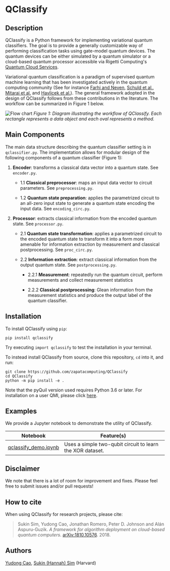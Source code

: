 
# QClassify


## Description

QClassify is a Python framework for implementing variational quantum classifiers. The goal is to provide a generally customizable way of performing classification tasks using gate-model quantum devices. The quantum devices can be either simulated by a quantum simulator or a cloud-based quantum processor accessible via Rigetti Computing's [Quantum Cloud Services](https://www.rigetti.com/qcs).

Variational quantum classification is a paradigm of supervised quantum machine learning that has been investigated actively in the quantum computing community (See for instance [Farhi and Neven](https://arxiv.org/abs/1802.06002), [Schuld et al.](https://arxiv.org/abs/1804.00633), [Mitarai et al.](https://arxiv.org/abs/1803.00745) and [Havlicek et al.](https://arxiv.org/abs/1804.11326)). The general framework adopted in the design of QClassify follows from these contributions in the literature. The workflow can be summarized in Figure 1 below. 

![Flow chart](https://github.com/zapatacomputing/QClassify/blob/master/images/qclassify.png)
*Figure 1: Diagram illustrating the workflow of QClassify. Each rectangle represents a data object and each oval represents a method.* 



## Main Components

The main data structure describing the quantum classifier setting is in `qclassifier.py`. The implementation allows for modular design of the following components of a quantum classifier (Figure 1): 

1. **Encoder**: transforms a classical data vector into a quantum state. See `encoder.py`.

    + 1.1 **Classical preprocessor**: maps an input data vector to circuit parameters. See `preprocessing.py`.
    
    + 1.2 **Quantum state preparation**: applies the parametrized circuit to an all-zero input state to generate a quantum state encoding the input data. See `encoding_circ.py`.
    
2. **Processor**: extracts classical information from the encoded quantum state. See `processor.py`.

    + 2.1 **Quantum state transformation**: applies a parametrized circuit to the encoded quantum state to transform it into a form more amenable for information extraction by measurement and classical postprocessing. See `proc_circ.py`.
    
    + 2.2 **Information extraction**: extract classical information from the output quantum state. See `postprocessing.py`.
    
      - 2.2.1 **Measurement**: repeatedly run the quantum circuit, perform measurements and collect measurement statistics
        
      - 2.2.2 **Classical postprocessing**: Glean information from the measurement statistics and produce the output label of the quantum classifier.



## Installation

To install QClassify using ``pip``:


	pip install qclassify


Try executing ``import qclassify`` to test the installation in your terminal.


To instead install QClassify from source, clone this repository, ``cd`` into it, and run:

	git clone https://github.com/zapatacomputing/QClassify
	cd QClassify
	python -m pip install -e .

Note that the pyQuil version used requires Python 3.6 or later. For installation on a user QMI, please click [here](https://github.com/hsim13372/QCompress/blob/master/qmi_instructions.rst).


## Examples


We provide a Jupyter notebook to demonstrate the utility of QClassify. 

Notebook | Feature(s)
---------|---------------
   [qclassify_demo.ipynb](https://github.com/zapatacomputing/QClassify/blob/master/examples/qclassify_demo.ipynb) | Uses a simple two-qubit circuit to learn the XOR dataset. 


## Disclaimer

We note that there is a lot of room for improvement and fixes. Please feel free to submit issues and/or pull requests!


## How to cite

When using QClassify for research projects, please cite:

>	Sukin Sim, Yudong Cao, Jonathan Romero, Peter D. Johnson and Alán Aspuru-Guzik.
	*A framework for algorithm deployment on cloud-based quantum computers*.
	[arXiv:1810.10576](https://arxiv.org/abs/1810.10576). 2018.


## Authors

[Yudong Cao](https://github.com/yudongcao),
[Sukin (Hannah) Sim](https://github.com/hsim13372) (Harvard)

